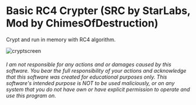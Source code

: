 # Basic RC4 Crypter (SRC by StarLabs, Mod by ChimesOfDestruction)
Crypt and run in memory with RC4 algorithm.

![cryptscreen](https://user-images.githubusercontent.com/127018596/227720589-3249542e-60cf-401d-b030-814db0d2c343.PNG)

###### I am not responsible for any actions and or damages caused by this software. You bear the full responsibility of your actions and acknowledge that this software was created for educational purposes only. This software's intended purpose is NOT to be used maliciously, or on any system that you do not have own or have explicit permission to operate and use this program on.
